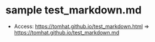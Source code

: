 # sample test_markdown.md
- Access: https://tomhat.github.io/test_markdown.html => https://tomhat.github.io/test_markdown.md
